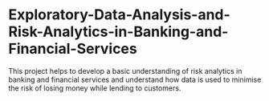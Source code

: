 # Exploratory-Data-Analysis-and-Risk-Analytics-in-Banking-and-Financial-Services
This project helps to develop a basic understanding of risk analytics in banking and financial services and understand how data is used to minimise the risk of losing money while lending to customers.
